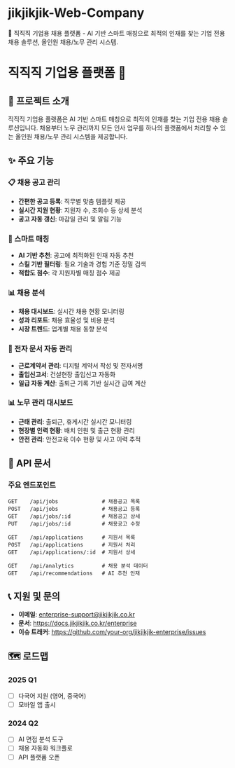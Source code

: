 # jikjikjik-Web-Company
🏢 직직직 기업용 채용 플랫폼 - AI 기반 스마트 매칭으로 최적의 인재를 찾는 기업 전용 채용 솔루션, 올인원 채용/노무 관리 시스템.

# 직직직 기업용 플랫폼 🏢

## 🚀 프로젝트 소개

직직직 기업용 플랫폼은 AI 기반 스마트 매칭으로 최적의 인재를 찾는 기업 전용 채용 솔루션입니다.
채용부터 노무 관리까지 모든 인사 업무를 하나의 플랫폼에서 처리할 수 있는 올인원 채용/노무 관리 시스템을 제공합니다.

## ✨ 주요 기능

### 📋 채용 공고 관리
- **간편한 공고 등록**: 직무별 맞춤 템플릿 제공
- **실시간 지원 현황**: 지원자 수, 조회수 등 상세 분석
- **공고 자동 갱신**: 마감일 관리 및 알림 기능

### 🎯 스마트 매칭
- **AI 기반 추천**: 공고에 최적화된 인재 자동 추천
- **스킬 기반 필터링**: 필요 기술과 경험 기준 정밀 검색
- **적합도 점수**: 각 지원자별 매칭 점수 제공

### 📊 채용 분석
- **채용 대시보드**: 실시간 채용 현황 모니터링
- **성과 리포트**: 채용 효율성 및 비용 분석
- **시장 트렌드**: 업계별 채용 동향 분석

### 📄 전자 문서 자동 관리
- **근로계약서 관리**: 디지털 계약서 작성 및 전자서명
- **출입신고서**: 건설현장 출입신고 자동화
- **일급 자동 계산**: 출퇴근 기록 기반 실시간 급여 계산

### 📊 노무 관리 대시보드
- **근태 관리**: 출퇴근, 휴게시간 실시간 모니터링
- **현장별 인력 현황**: 배치 인원 및 출근 현황 관리
- **안전 관리**: 안전교육 이수 현황 및 사고 이력 추적

## 📖 API 문서

### 주요 엔드포인트

```
GET    /api/jobs              # 채용공고 목록
POST   /api/jobs              # 채용공고 등록
GET    /api/jobs/:id          # 채용공고 상세
PUT    /api/jobs/:id          # 채용공고 수정

GET    /api/applications      # 지원서 목록
POST   /api/applications      # 지원서 처리
GET    /api/applications/:id  # 지원서 상세

GET    /api/analytics         # 채용 분석 데이터
GET    /api/recommendations   # AI 추천 인재
```

## 📞 지원 및 문의

- **이메일**: enterprise-support@jikjikjik.co.kr
- **문서**: https://docs.jikjikjik.co.kr/enterprise
- **이슈 트래커**: https://github.com/your-org/jikjikjik-enterprise/issues

## 🗺 로드맵

### 2025 Q1
- [ ] 다국어 지원 (영어, 중국어)
- [ ] 모바일 앱 출시

### 2024 Q2
- [ ] AI 면접 분석 도구
- [ ] 채용 자동화 워크플로
- [ ] API 플랫폼 오픈
